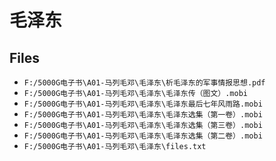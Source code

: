 # 毛泽东

## Files

- `F:/5000G电子书\A01-马列毛邓\毛泽东\析毛泽东的军事情报思想.pdf`
- `F:/5000G电子书\A01-马列毛邓\毛泽东\毛泽东传（图文）.mobi`
- `F:/5000G电子书\A01-马列毛邓\毛泽东\毛泽东最后七年风雨路.mobi`
- `F:/5000G电子书\A01-马列毛邓\毛泽东\毛泽东选集（第一卷）.mobi`
- `F:/5000G电子书\A01-马列毛邓\毛泽东\毛泽东选集（第三卷）.mobi`
- `F:/5000G电子书\A01-马列毛邓\毛泽东\毛泽东选集（第二卷）.mobi`
- `F:/5000G电子书\A01-马列毛邓\毛泽东\files.txt`
